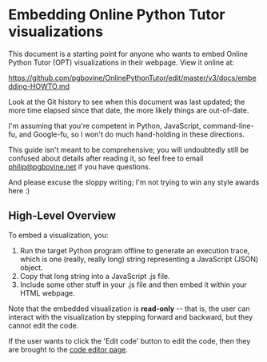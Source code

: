 # Embedding Online Python Tutor visualizations

This document is a starting point for anyone who wants to embed
Online Python Tutor (OPT) visualizations in their webpage. View it online at:

https://github.com/pgbovine/OnlinePythonTutor/edit/master/v3/docs/embedding-HOWTO.md

Look at the Git history to see when this document was last updated; the more time
elapsed since that date, the more likely things are out-of-date.

I'm assuming that you're competent in Python, JavaScript, command-line-fu, and Google-fu,
so I won't do much hand-holding in these directions.

This guide isn't meant to be comprehensive; you will undoubtedly still
be confused about details after reading it, so feel free to email
philip@pgbovine.net if you have questions.

And please excuse the sloppy writing; I'm not trying to win any style awards here :)


## High-Level Overview

To embed a visualization, you:

1. Run the target Python program offline to generate an execution trace, which is one (really, really long)
string representing a JavaScript (JSON) object.
2. Copy that long string into a JavaScript .js file.
3. Include some other stuff in your .js file and then embed it within your HTML webpage.

Note that the embedded visualization is **read-only** -- that is, the user can interact with the visualization
by stepping forward and backward, but they cannot edit the code.

If the user wants to click the 'Edit code' button to edit the code, then they are
brought to the [code editor page](http://pythontutor.com/visualize.html).
